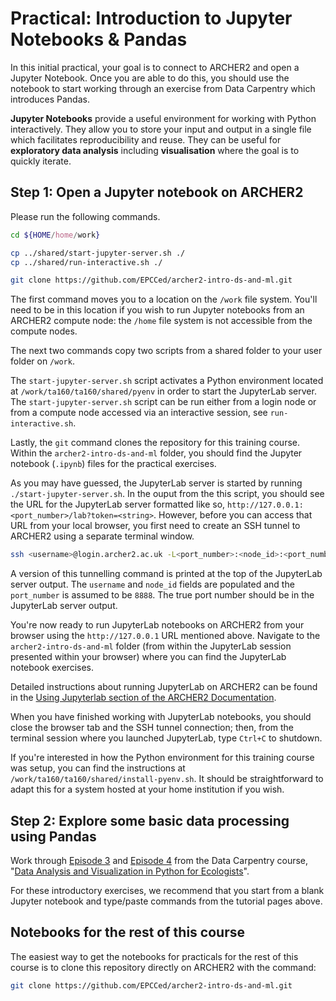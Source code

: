 # Practical: Introduction to Jupyter Notebooks & Pandas

In this initial practical, your goal is to connect to ARCHER2 and open a Jupyter Notebook. Once you are able to do this, you should use the notebook to start working through an exercise from Data Carpentry which introduces Pandas.

**Jupyter Notebooks** provide a useful environment for working with Python interactively. They allow you to store your input and output in a single file which facilitates reproducibility and reuse. They can be useful for **exploratory data analysis** including **visualisation** where the goal is to quickly iterate. 

## Step 1: Open a Jupyter notebook on ARCHER2

Please run the following commands.

```bash
cd ${HOME/home/work}

cp ../shared/start-jupyter-server.sh ./
cp ../shared/run-interactive.sh ./

git clone https://github.com/EPCCed/archer2-intro-ds-and-ml.git
```

The first command moves you to a location on the `/work` file system. You'll need to be in this location if you wish
to run Jupyter notebooks from an ARCHER2 compute node: the `/home` file system is not accessible from the compute nodes.

The next two commands copy two scripts from a shared folder to your user folder on `/work`.

The `start-jupyter-server.sh` script activates a Python environment located at `/work/ta160/ta160/shared/pyenv`
in order to start the JupyterLab server. The `start-jupyter-server.sh` script can be run either from a login node
or from a compute node accessed via an interactive session, see `run-interactive.sh`.

Lastly, the `git` command clones the repository for this training course. Within the `archer2-intro-ds-and-ml`
folder, you should find the Jupyter notebook (`.ipynb`) files for the practical exercises.

As you may have guessed, the JupyterLab server is started by running `./start-jupyter-server.sh`.
In the ouput from the this script, you should see the URL for the JupyterLab server formatted like so,
`http://127.0.0.1:<port_number>/lab?token=<string>`. However, before you can access that URL from your local browser,
you first need to create an SSH tunnel to ARCHER2 using a separate terminal window.

```bash
ssh <username>@login.archer2.ac.uk -L<port_number>:<node_id>:<port_number>
```

A version of this tunnelling command is printed at the top of the JupyterLab server output.
The `username` and `node_id` fields are populated and the `port_number` is assumed to be `8888`.
The true port number should be in the JupyterLab server output.

You're now ready to run JupyterLab notebooks on ARCHER2 from your browser using the `http://127.0.0.1` URL mentioned above.
Navigate to the `archer2-intro-ds-and-ml` folder (from within the JupyterLab session presented within your browser) where
you can find the JupyterLab notebook exercises.

Detailed instructions about running JupyterLab on ARCHER2 can be found in the [Using Jupyterlab section of the ARCHER2 Documentation](https://docs.archer2.ac.uk/user-guide/python/#using-jupyterlab-on-archer2). 

When you have finished working with JupyterLab notebooks, you should close the browser tab and the SSH tunnel connection;
then, from the terminal session where you launched JupyterLab, type `Ctrl+C` to shutdown.

If you're interested in how the Python environment for this training course was setup, you can find the instructions
at `/work/ta160/ta160/shared/install-pyenv.sh`. It should be straightforward to adapt this for a system hosted at
your home institution if you wish.


## Step 2: Explore some basic data processing using Pandas

Work through [Episode 3](https://datacarpentry.org/python-ecology-lesson/02-starting-with-data.html) and [Episode 4](https://datacarpentry.org/python-ecology-lesson/03-index-slice-subset.html) from the Data Carpentry course, "[Data Analysis and Visualization in Python for Ecologists](https://datacarpentry.org/python-ecology-lesson/)".

For these introductory exercises, we recommend that you start from a blank Jupyter notebook and type/paste commands from the tutorial pages above.

## Notebooks for the rest of this course

The easiest way to get the notebooks for practicals for the rest of this course is to clone this repository directly on ARCHER2 with the command:

```bash
git clone https://github.com/EPCCed/archer2-intro-ds-and-ml.git
```
